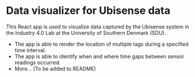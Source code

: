 # Data visualizer for Ubisense data
This React app is used to visualize data captured by the Ubisense system in the Industry 4.0 Lab at the University of Southern Denmark (SDU).

- The app is able to render the location of multiple tags during a specified time interval.
- The app is able to identify when and where time gaps between sensor readings occurred.
- More... (To be added to README)
